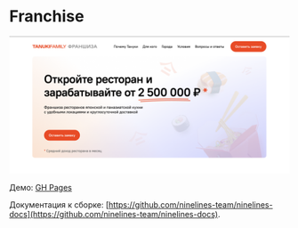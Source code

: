 # Franchise

![img.png](img.png)

Демо: [GH Pages](https://ovcharov2v.github.io/franchise/)

Документация к сборке: [https://github.com/ninelines-team/ninelines-docs](https://github.com/ninelines-team/ninelines-docs).
